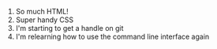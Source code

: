 1. So much HTML!
2. Super handy CSS
3. I'm starting to get a handle on git
4. I'm relearning how to use the command line interface again
